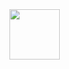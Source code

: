 <!--
**hakusonmin/hakusonmin** is a ✨ _special_ ✨ repository because its `README.md` (this file) appears on your GitHub profile.
Here are some ideas to get you started:

- 🔭 I’m currently working on ...
- 🌱 I’m currently learning ...
- 👯 I’m looking to collaborate on ...
- 🤔 I’m looking for help with ...
- 💬 Ask me about ...
- 📫 How to reach me: ...
- 😄 Pronouns: ...
- ⚡ Fun fact: ...
-->
<img height="90px" src="https://github-readme-stats.vercel.app/api?username=hakusonmin&hide_rank=true&include_all_commits&show_icons=true&count_private=true&hide=stars,prs,issues,contribs&theme=dark" />
